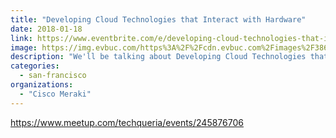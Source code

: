 ```yaml
---
title: "Developing Cloud Technologies that Interact with Hardware"
date: 2018-01-18
link: https://www.eventbrite.com/e/developing-cloud-technologies-that-interact-with-hardware-registration-41118420302
image: https://img.evbuc.com/https%3A%2F%2Fcdn.evbuc.com%2Fimages%2F38618148%2F180423699591%2F1%2Foriginal.jpg?w=800&auto=compress&rect=9%2C0%2C654%2C327&s=1e1d89f86a77225ba25fd45b12955926
description: "We'll be talking about Developing Cloud Technologies that Interact with Hardware!"
categories:
  - san-francisco
organizations:
  - "Cisco Meraki"
---
```


https://www.meetup.com/techqueria/events/245876706

